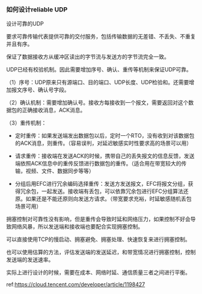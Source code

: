 ### 如何设计reliable UDP

设计可靠的UDP

要求可靠传输代表提供可靠的交付服务，包括传输数据的无差错、不丢失、不重复并且有序。

保证了数据接收方从缓冲区读出的字节流与发送方的字节流完全一致。

UDP已经有校验机制。因此需要增加序号、确认、重传等机制来保证UDP可靠。



（1）序号：UDP原来只有源端口、目的端口、UDP长度、UDP检验和。还需要增加报文序号、确认号字段。

（2）确认机制：需要增加确认号。接收方每接收到一个报文，需要返回对这个数据包的正确接收消息，ACK消息。

（3）重传机制：

- 定时重传：如果发送端发出数据包以后，定时一个RTO，没有收到对该数据包的ACK消息，则重传。（容易误判，对延迟敏感实时性要求高的场景可以用）

- 请求重传：接收端在发送ACK的时候，携带自己的丢失报文的信息反馈，发送端依照ACK信息中的重传反馈进行数据包的重传。（适合用在带宽较大的传输，视频、文件、数据同步等等）

- 分组后用EFC进行冗余编码选择重传：发送方发送报文，EFC将报文分组，获得冗余包，一起发送。接收端有丢包，可以依靠冗余包进行EFC分组算法还原。如果还是不能还原则向发送方请求。（带宽要求充裕，时延敏感随机丢包场景可用）



拥塞控制对可靠性没有影响，但是重传会导致时延和网络压力，如果控制不好会导致网络风暴，所以发送端和接收端也要配合实现拥塞控制。

可以直接使用TCP的慢启动、拥塞避免、拥塞处理、快速恢复来进行拥塞控制。

也可以使用估算的方法，评估发送端的发送延迟，和带宽情况进行拥塞控制，控制发送端的发送速率。

实际上进行设计的时候，需要在成本、网络时延、通信质量三者之间进行平衡。



ref:https://cloud.tencent.com/developer/article/1198427
